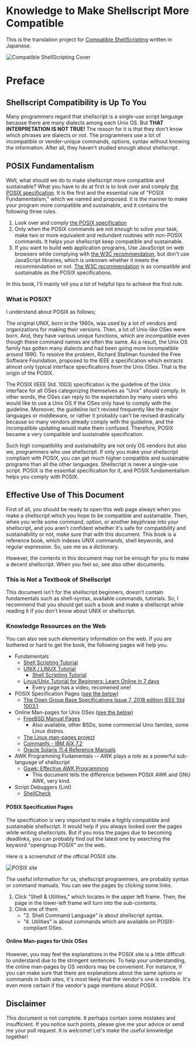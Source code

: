 # Knowledge to Make Shellscript More Compatible

This is the translation project for [Compatible ShellScripting](https://richlab.org/coterie/csp.html) written in Japanese.

![Compatible ShellScripting Cover](images/csp_5.png "Compatible ShellScripting Cover")


# Preface

## Shellscript Compatibility is Up To You

Many programmers regard that shellscript is a single-use script language because there are many dialects among each Unix OS. But **THAT INTERPRETATION IS NOT TRUE!** The reason for it is that they don't know which phrases are dialects or not. The programmers use a lot of incompatible or vender-unique commands, options, syntax without knowing the information. After all, they haven't studied enough about shellscript.

## POSIX Fundamentalism

Well, what should we do to make shellscript more compatible and sustainable? What you have to do at first is to look over and comply [the POSIX specification](https://pubs.opengroup.org/onlinepubs/9699919799/). It is the first and the essential rule of "POSIX Fundamentalism," which we named and proposed. It is the manner to make your program more compatible and sustainable, and it contains the following three rules.

1. Look over and comply [the POSIX specification](https://pubs.opengroup.org/onlinepubs/9699919799/)
1. Only when the POSIX commands are not enough to solve your task, make two or more equivalent and redundant routines with non-POSIX commands. It helps your shellscript keep compatible and sustainable.
1. If you want to build web application programs, Use JavaScript on web browsers while complying with [the W3C recommendation](https://www.w3.org/TR/), but don't use JavaScript libraries, which is unknown whether it meets the recommendation or not. [The W3C recommendation](https://www.w3.org/TR/) is as compatible and sustainable as the POSIX specifications.

In this book, I'll mainly tell you a lot of helpful tips to achieve the first rule.

### What is POSIX?

I understand about POSIX as follows;

The original UNIX, born in the 1960s, was used by a lot of vendors and organizations for making their versions. Then, a lot of Unix-like OSes were born. And, they have various unique functions, which are incompatible even though these command names are often the same. As a result, the Unix OS family has gotten many dialects and had been going more incompatible around 1990. To resolve the problem, Richard Stallman founded the Free Software Foundation, proposed to the IEEE a specification which extracts almost only typical interface specifications from the Unix OSes. That is the origin of the POSIX.

The POSIX (IEEE Std. 1003) specification is the guideline of the Unix interface for all OSes categorizing themselves as "Unix" should comply. In other words, the OSes can reply to the expectation by many users who would like to use a Unix OS if the OSes only have to comply with the guideline. Moreover, the guideline isn't revised frequently like the major languages or middleware, or rather it probably can't be revised drastically because so many vendors already comply with the guideline, and the incompatible updating would make them confused. Therefore, POSIX became a very compatible and sustainable specification.

Such high compatibility and sustainability are not only OS vendors but also we, programmers who use shellscript. If only you make your shellscript compliant with POSIX, you can get much higher compatible and sustainable programs than all the other languages. Shellscript is never a single-use script. POSIX is the essential specification for it, and POSIX fundamentalism helps you comply with POSIX.

## Effective Use of This Document

First of all, you should be ready to open this web page always when you make a shellscript which you hope to be compatible and sustainable. Then, when you write some command, option, or another keyphrase into your shellscript, and you aren't confident whether it's safe for compatibility and sustainability or not, make sure that with this document. This book is a reference book, which indexes UNIX commands, shell keywords, and regular expression. So, use me as a dictionary.

However, the contents in this document may not be enough for you to make a decent shellscript. When you feel so, see also other documents.

### This is Not a Textbook of Shellscript

This document isn't for the shellscript beginners, doesn't contain fundamentals such as shell-syntax, available commands, tutorials. So, I recommend that you should get such a book and make a shellscript while reading it if you don't know about UNIX or shellscript.

### Knowledge Resources on the Web

You can also see such elementary information on the web. If you are bothered or hard to get the book, the following pages will help you.

* Fundamentals
  * [Shell Scripting Tutorial](https://www.shellscript.sh/)
  * [UNIX / LINUX Tutorial](https://www.tutorialspoint.com/unix/)
    * [Shell Scripting Tutorial](https://www.tutorialspoint.com/unix/shell_scripting.htm)
  * [Linux/Unix Tutorial for Beginners: Learn Online in 7 days](https://www.guru99.com/unix-linux-tutorial.html)
    * Every page has a video, recomened one!
* POSIX Specification Pages ([see the below](#posix-specification-pages))
  * [The Open Group Base Specifications Issue 7, 2018 edition IEEE Std 1003.1](https://pubs.opengroup.org/onlinepubs/9699919799/)
* Online Man-pages for Unix OSes ([see the below](#online-man-pages-for-Unix-oses))
  * [FreeBSD Manual Pages](https://www.freebsd.org/cgi/man.cgi)
    * Also available, other BSDs, some commercial Unix familes, some Linux distros.
  * [The Linux man-pages project](https://www.kernel.org/doc/man-pages/)
  * [Commanfs - IBM AIX 7.2](https://www.ibm.com/support/knowledgecenter/en/ssw_aix_72/navigation/commands.html)
  * [Oracle Solaris 11.4 Reference Manuals](https://docs.oracle.com/cd/E88353_01/)
* AWK Programming Fudamentals -- AWK plays a role as a powerful sub-language of shellscript
  * [Gawk: Effective AWK Programming](https://www.gnu.org/software/gawk/manual/)
    * This document tells the difference between POSIX AWK and GNU AWK, very kind.
* Script Debuggers (Lint)
  * [ShellCheck](https://www.shellcheck.net/)

#### POSIX Specification Pages

The specification is very important to make a highly compatible and sustainable shellscript. It would help if you always looked over the pages while writing shellscripts. But if you miss the pages due to becoming deadlinks, you can probably find out the latest one by searching the keyword "opengroup POSIX" on the web.

Here is a screenshot of the official POSIX site. 

![POSIX site](images/posix_website.png "POSIX site")

The useful information for us, shellscript programmers, are probably syntax or command manuals. You can see the pages by clicking some links.
1. Click "Shell & Utilities," which locates in the upper left frame. Then, the page in the lower-left frame will turn into the sub-contents.
1. Clink one of them.
   * "2. Shell Command Language" is about shellscript syntax.
   * "4. Utilities" is about commands which are available on POSIX-compliant OSes.

#### Online Man-pages for Unix OSes

However, you may feel the explanations in the POSIX site is a little difficult to understand due to the stringent sentences. To help your understanding, the online man-pages by OS vendors may be convenient. For instance, if you can make sure that there are explanations about the same options or commands in both sites, it's most likely that the vendor's one is credible. It's even more certain if the vendor's page mentions about POSIX.


## Disclaimer

This document is not complete. It perhaps contain some mistakes and insufficient. If you notice such points, please give me your advice or send me your pull request. It is welcome! Let's make the useful knowledge together!
